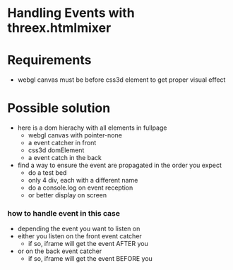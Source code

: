 # Handling Events with threex.htmlmixer

# Requirements
* webgl canvas must be before css3d element to get proper visual effect

# Possible solution
* here is a dom hierachy with all elements in fullpage
    * webgl canvas with pointer-none
    * a event catcher in front
    * css3d domElement
    * a event catch in the back
* find a way to ensure the event are propagated in the order you expect
    - do a test bed
    - only 4 div, each with a different name
    - do a console.log on event reception
    - or better display on screen

### how to handle event in this case
* depending the event you want to listen on
* either you listen on the front event catcher
    - if so, iframe will get the event AFTER you
* or on the back event catcher
    - if so, iframe will get the event BEFORE you